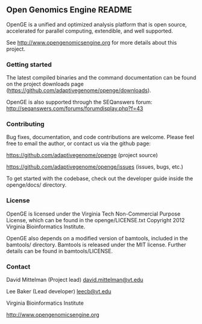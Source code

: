 ## Open Genomics Engine README

OpenGE is a unified and optimized analysis platform that is open source, accelerated for parallel computing, extendible, and well supported.

See <http://www.opengenomicsengine.org> for more details about this project.

### Getting started

The latest compiled binaries and the command documentation can be found on the project downloads page (<https://github.com/adaptivegenome/openge/downloads>).

OpenGE is also supported through the SEQanswers forum:
http://seqanswers.com/forums/forumdisplay.php?f=43

### Contributing

Bug fixes, documentation, and code contributions are welcome. Please feel free to email the author, or contact us via the github page:

<https://github.com/adaptivegenome/openge> (project source)

<https://github.com/adaptivegenome/openge/issues> (issues, bugs, etc.)

To get started with the codebase, check out the developer guide inside the openge/docs/ directory.

### License
OpenGE is licensed under the Virginia Tech Non-Commercial Purpose License, which can be found in the openge/LICENSE.txt
Copyright 2012 Virginia Bioinformatics Institute.

OpenGE also depends on a modified version of bamtools, included in the bamtools/ directory. Bamtools is released under the MIT license. Further details can be found in bamtools/LICENSE.

### Contact
David Mittelman (Project lead)     <david.mittelman@vt.edu>

Lee Baker       (Lead developer)   <leecb@vt.edu>

Virginia Bioinformatics Institute

<http://www.opengenomicsengine.org>
